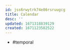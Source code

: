 ```yaml
---
id: jss6rwytrk74e86rsruugcg
title: Calendar
desc: ''
updated: 1671318839129
created: 1671123582522
---
```


- #temporal